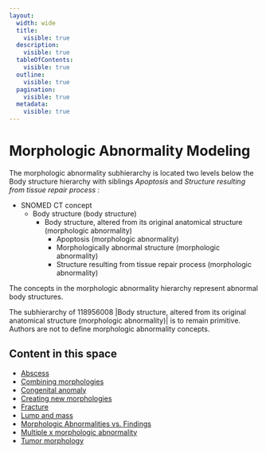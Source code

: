 ```yaml
---
layout:
  width: wide
  title:
    visible: true
  description:
    visible: true
  tableOfContents:
    visible: true
  outline:
    visible: true
  pagination:
    visible: true
  metadata:
    visible: true
---
```


# Morphologic Abnormality Modeling

The morphologic abnormality subhierarchy is located two levels below the Body structure hierarchy with siblings _Apoptosis_ and _Structure resulting from tissue repair process_ :

* SNOMED CT concept
  * Body structure (body structure)
    * Body structure, altered from its original anatomical structure (morphologic abnormality)
      * Apoptosis (morphologic abnormality)
      * Morphologically abnormal structure (morphologic abnormality)
      * Structure resulting from tissue repair process (morphologic abnormality)

The concepts in the morphologic abnormality hierarchy represent abnormal body structures.

The subhierarchy of 118956008 |Body structure, altered from its original anatomical structure (morphologic abnormality)| is to remain primitive. Authors are not to define morphologic abnormality concepts.

## Content in this space

* [Abscess](../../body-structure/abscess.md)
* [Combining morphologies](../../body-structure/combining-morphologies.md)
* [Congenital anomaly](../../body-structure/congenital-anomaly.md)
* [Creating new morphologies](../../body-structure/creating-new-morphologies.md)
* [Fracture](../../body-structure/fracture.md)
* [Lump and mass](../../body-structure/lump-and-mass.md)
* [Morphologic Abnormalities vs. Findings](../../body-structure/morphologic-abnormalities-vs-findings.md)
* [Multiple x morphologic abnormality](../../body-structure/multiple-x-morphologic-abnormality.md)
* [Tumor morphology](../../body-structure/tumor-morphology.md)
